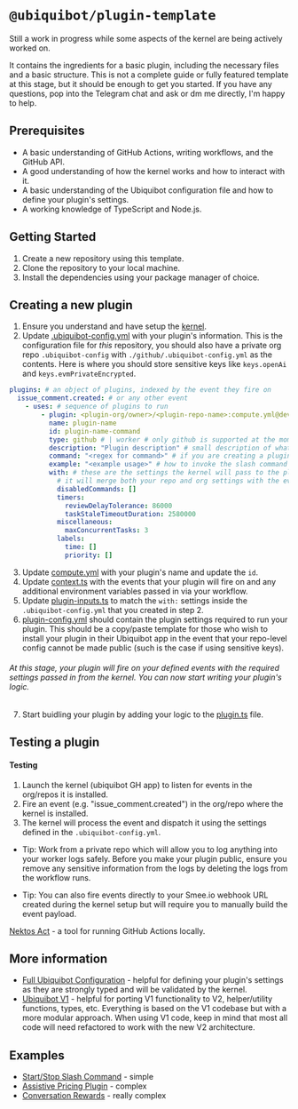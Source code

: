 # `@ubiquibot/plugin-template`

Still a work in progress while some aspects of the kernel are being actively worked on.

It contains the ingredients for a basic plugin, including the necessary files and a basic structure. This is not a complete guide or fully featured template at this stage, but it should be enough to get you started. If you have any questions, pop into the Telegram chat and ask or dm me directly, I'm happy to help.

## Prerequisites

- A basic understanding of GitHub Actions, writing workflows, and the GitHub API.
- A good understanding of how the kernel works and how to interact with it.
- A basic understanding of the Ubiquibot configuration file and how to define your plugin's settings.
- A working knowledge of TypeScript and Node.js.

## Getting Started

1. Create a new repository using this template.
2. Clone the repository to your local machine.
3. Install the dependencies using your package manager of choice.

## Creating a new plugin

1. Ensure you understand and have setup the [kernel](https://github.com/ubiquity/ubiquibot-kernel).
2. Update [.ubiquibot-config.yml](./.github/.ubiquibot-config.yml) with your plugin's information. This is the configuration file for _this_ repository, you should also have a private org repo `.ubiquibot-config` with `./github/.ubiquibot-config.yml` as the contents. Here is where you should store sensitive keys like `keys.openAi` and `keys.evmPrivateEncrypted`.

```yml
plugins: # an object of plugins, indexed by the event they fire on
  issue_comment.created: # or any other event
    - uses: # sequence of plugins to run
        - plugin: <plugin-org/owner>/<plugin-repo-name>:compute.yml@development
          name: plugin-name
          id: plugin-name-command
          type: github # | worker # only github is supported at the moment.
          description: "Plugin description" # small description of what the plugin does
          command: "<regex for command>" # if you are creating a plugin with a slash command
          example: "<example usage>" # how to invoke the slash command
          with: # these are the settings the kernel will pass to the plugin.
            # it will merge both your repo and org settings with the event
            disabledCommands: []
            timers:
              reviewDelayTolerance: 86000
              taskStaleTimeoutDuration: 2580000
            miscellaneous:
              maxConcurrentTasks: 3
            labels:
              time: []
              priority: []
```

3. Update [compute.yml](./.github/workflows/compute.yml) with your plugin's name and update the `id`.
4. Update [context.ts](./src/types/context.ts) with the events that your plugin will fire on and any additional environment variables passed in via your workflow.
5. Update [plugin-inputs.ts](./src/types/plugin-inputs.ts) to match the `with:` settings inside the `.ubiquibot-config.yml` that you created in step 2.
6. [plugin-config.yml](./src/plugin-config.yml) should contain the plugin settings required to run your plugin. This should be a copy/paste template for those who wish to install your plugin in their Ubiquibot app in the event that your repo-level config cannot be made public (such is the case if using sensitive keys).

###### At this stage, your plugin will fire on your defined events with the required settings passed in from the kernel. You can now start writing your plugin's logic.

7. Start buidling your plugin by adding your logic to the [plugin.ts](./src/plugin.ts) file.

## Testing a plugin

#### Testing

1. Launch the kernel (ubiquibot GH app) to listen for events in the org/repos it is installed.
2. Fire an event (e.g. "issue_comment.created") in the org/repo where the kernel is installed.
3. The kernel will process the event and dispatch it using the settings defined in the `.ubiquibot-config.yml`.

- Tip: Work from a private repo which will allow you to log anything into your worker logs safely. Before you make your plugin public, ensure you remove any sensitive information from the logs by deleting the logs from the workflow runs.

- Tip: You can also fire events directly to your Smee.io webhook URL created during the kernel setup but will require you to manually build the event payload.

[Nektos Act](https://github.com/nektos/act) - a tool for running GitHub Actions locally.

## More information

- [Full Ubiquibot Configuration](https://github.com/ubiquity/ubiquibot/blob/0fde7551585499b1e0618ec8ea5e826f11271c9c/src/types/configuration-types.ts#L62) - helpful for defining your plugin's settings as they are strongly typed and will be validated by the kernel.
- [Ubiquibot V1](https://github.com/ubiquity/ubiquibot) - helpful for porting V1 functionality to V2, helper/utility functions, types, etc. Everything is based on the V1 codebase but with a more modular approach. When using V1 code, keep in mind that most all code will need refactored to work with the new V2 architecture.

## Examples

- [Start/Stop Slash Command](https://github.com/ubq-testing/start-stop-module) - simple
- [Assistive Pricing Plugin](https://github.com/ubiquibot/assistive-pricing) - complex
- [Conversation Rewards](https://github.com/ubiquibot/conversation-rewards) - really complex
